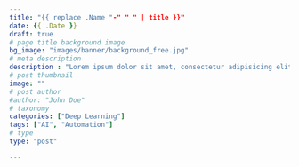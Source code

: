 ```yaml
---
title: "{{ replace .Name "-" " " | title }}"
date: {{ .Date }}
draft: true
# page title background image
bg_image: "images/banner/background_free.jpg"
# meta description
description : "Lorem ipsum dolor sit amet, consectetur adipisicing elit, sed do eiusmod tempor incididunt ut labore. dolore magna aliqua. Ut enim ad minim veniam, quis nostrud."
# post thumbnail
image: ""
# post author
#author: "John Doe"
# taxonomy
categories: ["Deep Learning"]
tags: ["AI", "Automation"]
# type
type: "post"

---
```


